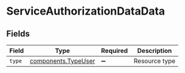 # ServiceAuthorizationDataData


## Fields

| Field                                                             | Type                                                              | Required                                                          | Description                                                       |
| ----------------------------------------------------------------- | ----------------------------------------------------------------- | ----------------------------------------------------------------- | ----------------------------------------------------------------- |
| `type`                                                            | [components.TypeUser](../../../sdk/models/components/typeuser.md) | :heavy_minus_sign:                                                | Resource type                                                     |